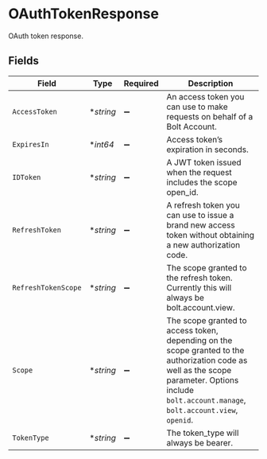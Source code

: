 # OAuthTokenResponse

OAuth token response.


## Fields

| Field                                                                                                                                                                                             | Type                                                                                                                                                                                              | Required                                                                                                                                                                                          | Description                                                                                                                                                                                       |
| ------------------------------------------------------------------------------------------------------------------------------------------------------------------------------------------------- | ------------------------------------------------------------------------------------------------------------------------------------------------------------------------------------------------- | ------------------------------------------------------------------------------------------------------------------------------------------------------------------------------------------------- | ------------------------------------------------------------------------------------------------------------------------------------------------------------------------------------------------- |
| `AccessToken`                                                                                                                                                                                     | **string*                                                                                                                                                                                         | :heavy_minus_sign:                                                                                                                                                                                | An access token you can use to make requests on behalf of a Bolt Account.                                                                                                                         |
| `ExpiresIn`                                                                                                                                                                                       | **int64*                                                                                                                                                                                          | :heavy_minus_sign:                                                                                                                                                                                | Access token’s expiration in seconds.                                                                                                                                                             |
| `IDToken`                                                                                                                                                                                         | **string*                                                                                                                                                                                         | :heavy_minus_sign:                                                                                                                                                                                | A JWT token issued when the request includes the scope open_id.                                                                                                                                   |
| `RefreshToken`                                                                                                                                                                                    | **string*                                                                                                                                                                                         | :heavy_minus_sign:                                                                                                                                                                                | A refresh token you can use to issue a brand new access token without obtaining a new authorization code.                                                                                         |
| `RefreshTokenScope`                                                                                                                                                                               | **string*                                                                                                                                                                                         | :heavy_minus_sign:                                                                                                                                                                                | The scope granted to the refresh token. Currently this will always be bolt.account.view.                                                                                                          |
| `Scope`                                                                                                                                                                                           | **string*                                                                                                                                                                                         | :heavy_minus_sign:                                                                                                                                                                                | The scope granted to access token, depending on the scope granted to the authorization code as well as the scope parameter. Options include `bolt.account.manage`, `bolt.account.view`, `openid`. |
| `TokenType`                                                                                                                                                                                       | **string*                                                                                                                                                                                         | :heavy_minus_sign:                                                                                                                                                                                | The token_type will always be bearer.                                                                                                                                                             |